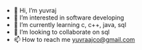 - 👋 Hi, I’m yuvraj
- 👀 I’m interested in software developing
- 🌱 I’m currently learning c, c++, java, sql
- 💞️ I’m looking to collaborate on sql
- 📫 How to reach me yuvraajco@gmail.com

<!---
yuvraj-co/yuvraj-co is a ✨ special ✨ repository because its `README.md` (this file) appears on your GitHub profile.
You can click the Preview link to take a look at your changes.
--->
